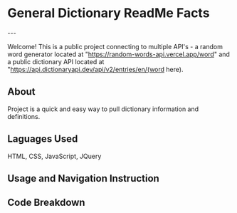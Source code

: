 <h1>General Dictionary ReadMe Facts</h1>
---

Welcome! This is a public project connecting to multiple API's - a random word generator located at "https://random-words-api.vercel.app/word" and a public dictionary API located at "https://api.dictionaryapi.dev/api/v2/entries/en/(word here).  

<h2>About</h2>

Project is a quick and easy way to pull dictionary information and definitions.

<h2>Laguages Used</h2>
HTML, CSS, JavaScript, JQuery

<h2>Usage and Navigation Instruction</h2>

<h2>Code Breakdown</h2>